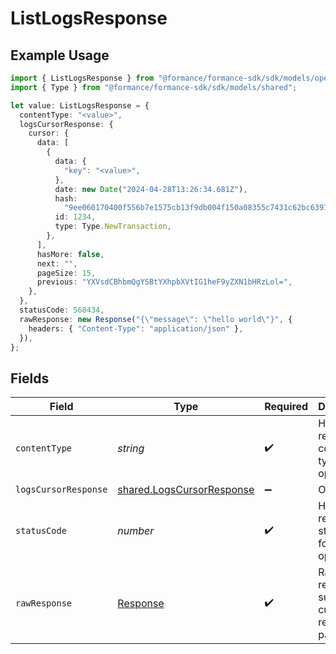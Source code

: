 # ListLogsResponse

## Example Usage

```typescript
import { ListLogsResponse } from "@formance/formance-sdk/sdk/models/operations";
import { Type } from "@formance/formance-sdk/sdk/models/shared";

let value: ListLogsResponse = {
  contentType: "<value>",
  logsCursorResponse: {
    cursor: {
      data: [
        {
          data: {
            "key": "<value>",
          },
          date: new Date("2024-04-28T13:26:34.681Z"),
          hash:
            "9ee060170400f556b7e1575cb13f9db004f150a08355c7431c62bc639166431e",
          id: 1234,
          type: Type.NewTransaction,
        },
      ],
      hasMore: false,
      next: "",
      pageSize: 15,
      previous: "YXVsdCBhbmQgYSBtYXhpbXVtIG1heF9yZXN1bHRzLol=",
    },
  },
  statusCode: 568434,
  rawResponse: new Response("{\"message\": \"hello world\"}", {
    headers: { "Content-Type": "application/json" },
  }),
};
```

## Fields

| Field                                                                         | Type                                                                          | Required                                                                      | Description                                                                   |
| ----------------------------------------------------------------------------- | ----------------------------------------------------------------------------- | ----------------------------------------------------------------------------- | ----------------------------------------------------------------------------- |
| `contentType`                                                                 | *string*                                                                      | :heavy_check_mark:                                                            | HTTP response content type for this operation                                 |
| `logsCursorResponse`                                                          | [shared.LogsCursorResponse](../../../sdk/models/shared/logscursorresponse.md) | :heavy_minus_sign:                                                            | OK                                                                            |
| `statusCode`                                                                  | *number*                                                                      | :heavy_check_mark:                                                            | HTTP response status code for this operation                                  |
| `rawResponse`                                                                 | [Response](https://developer.mozilla.org/en-US/docs/Web/API/Response)         | :heavy_check_mark:                                                            | Raw HTTP response; suitable for custom response parsing                       |